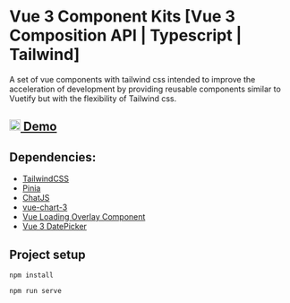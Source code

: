 # Vue 3 Component Kits [Vue 3 Composition API | Typescript | Tailwind]

A set of vue components with tailwind css intended to improve the acceleration of development by providing reusable components similar to Vuetify but with the flexibility of Tailwind css.

## [<img width="20" src="https://www.netlify.com/v3/img/components/logomark-dark.png" alt="Pinia logo"> Demo ](https://zen-wozniak-de473d.netlify.app)


## Dependencies:

- [TailwindCSS](https://tailwindcss.com/)
- [Pinia](https://pinia.vuejs.org/)
- [ChatJS](https://www.chartjs.org/)
- [vue-chart-3](https://www.npmjs.com/package/vue-chart-3)
- [Vue Loading Overlay Component](https://www.npmjs.com/package/vue-loading-overlay)
- [Vue 3 DatePicker](https://vue3datepicker.com/)



## Project setup

```
npm install
```
```
npm run serve
```
